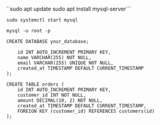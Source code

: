 ``sudo apt update
  sudo apt install mysql-server```

```sudo systemctl start mysql```

```mysql -u root -p```

```CREATE DATABASE your_database;```

```CREATE TABLE customers (
    id INT AUTO_INCREMENT PRIMARY KEY,
    name VARCHAR(255) NOT NULL,
    email VARCHAR(255) UNIQUE NOT NULL,
    created_at TIMESTAMP DEFAULT CURRENT_TIMESTAMP
);

CREATE TABLE orders (
    id INT AUTO_INCREMENT PRIMARY KEY,
    customer_id INT NOT NULL,
    amount DECIMAL(10, 2) NOT NULL,
    created_at TIMESTAMP DEFAULT CURRENT_TIMESTAMP,
    FOREIGN KEY (customer_id) REFERENCES customers(id)
);
```
